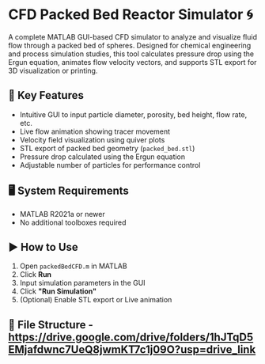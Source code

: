 
# CFD Packed Bed Reactor Simulator 🌀

A complete MATLAB GUI-based CFD simulator to analyze and visualize fluid flow through a packed bed of spheres. Designed for chemical engineering and process simulation studies, this tool calculates pressure drop using the Ergun equation, animates flow velocity vectors, and supports STL export for 3D visualization or printing.

## 🔧 Key Features
- Intuitive GUI to input particle diameter, porosity, bed height, flow rate, etc.
- Live flow animation showing tracer movement
- Velocity field visualization using quiver plots
- STL export of packed bed geometry (`packed_bed.stl`)
- Pressure drop calculated using the Ergun equation
- Adjustable number of particles for performance control

## 🖥️ System Requirements
- MATLAB R2021a or newer
- No additional toolboxes required

## ▶️ How to Use
1. Open `packedBedCFD.m` in MATLAB
2. Click **Run**
3. Input simulation parameters in the GUI
4. Click **"Run Simulation"**
5. (Optional) Enable STL export or Live animation

## 📂 File Structure - https://drive.google.com/drive/folders/1hJTqD5EMjafdwnc7UeQ8jwmKT7c1j09O?usp=drive_link
